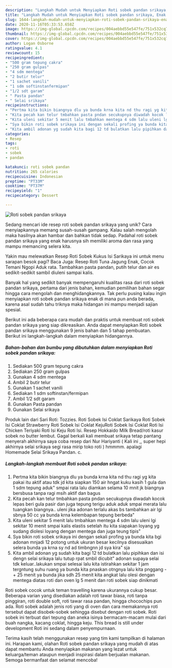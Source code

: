 ```yaml
---
description: "Langkah Mudah untuk Menyiapkan Roti sobek pandan srikaya, Enak Banget"
title: "Langkah Mudah untuk Menyiapkan Roti sobek pandan srikaya, Enak Banget"
slug: 1644-langkah-mudah-untuk-menyiapkan-roti-sobek-pandan-srikaya-enak-banget
date: 2020-11-16T05:33:53.658Z
image: https://img-global.cpcdn.com/recipes/004aebbd55e547fe/751x532cq70/roti-sobek-pandan-srikaya-foto-resep-utama.jpg
thumbnail: https://img-global.cpcdn.com/recipes/004aebbd55e547fe/751x532cq70/roti-sobek-pandan-srikaya-foto-resep-utama.jpg
cover: https://img-global.cpcdn.com/recipes/004aebbd55e547fe/751x532cq70/roti-sobek-pandan-srikaya-foto-resep-utama.jpg
author: Logan Osborne
ratingvalue: 4.1
reviewcount: 15
recipeingredient:
- "500 gram tepung cakra"
- "250 gram gulpas"
- "4 sdm mentega"
- "2 butir telur"
- "1 sachet vanili"
- "1 sdm softinstanfermipan"
- "1/2 sdt garam"
- " Pasta pandan"
- " Selai srikaya"
recipeinstructions:
- "Pertma kita bikin biangnya dlu ya bunda krna kita nd thu ragi yg kita pakai itu aktif atau tdk jd kita siapkan 150 air hngat kuku kasih 1 gula dan 1 sdm tepung aduk&#34; smpai rata lalu diamkan selama 10 mnit jk biangnya bersbusa tanpa ragi msih aktif dan bagus"
- "Kita pecah kan telur tmbahkan pasta pndan secukupnya diwadah kocok lepas beri gula pasir dan juga tepung terigu aduk aduk smpai merata lalu tuangkan biangnya.. uleni jika adonan terlalu akas bs tambahkan air lgi sbnya 50 cc ya bunda krna kelembapan tepung berbeda&#34;"
- "Kita uleni sekitar 5 menit lalu tmbahkan mentega 4 sdm lalu uleni lgi sekitar 10 menit smpai kalis elastis setelah itu kita siapakan loyang yg sudang diolesi loyang dengan mentega dan juga teung tipis&#34;"
- "Sya bikin roti sobek srikaya ini dengan sekali profing ya bunda kita bgi adonan mnjadi 12 potong untuk ukuran besar kecilnya disesuaikan selera bunda ya krna sy nd ad timbngnn jd sya kira&#34; sja"
- "Kita ambil adonan yg sudah kita bagi 12 td bulatkan lalu pipihkan dan isi dengn selai srikaya lalu tutup rpat smbil dicubit&#34; adonan supaya selai tdk keluar..lakukan smpai selesai lalu kita istirahkan sekitar 1 jam tergntung suhu ruang ya bunda kita pnaskan otngnya lalu kita pnggang -+ 25 menit ya bunda jika sdh 25 menit kita angkat lalu olesi dengan mentega diatas roti dan oven lg 5 menit dan roti sobek siap dinikmati"
categories:
- Resep
tags:
- roti
- sobek
- pandan

katakunci: roti sobek pandan 
nutrition: 265 calories
recipecuisine: Indonesian
preptime: "PT33M"
cooktime: "PT37M"
recipeyield: "1"
recipecategory: Dessert

---
```



![Roti sobek pandan srikaya](https://img-global.cpcdn.com/recipes/004aebbd55e547fe/751x532cq70/roti-sobek-pandan-srikaya-foto-resep-utama.jpg)

Sedang mencari ide resep roti sobek pandan srikaya yang unik? Cara menyiapkannya memang susah-susah gampang. Kalau salah mengolah maka hasilnya akan hambar dan bahkan tidak sedap. Padahal roti sobek pandan srikaya yang enak harusnya sih memiliki aroma dan rasa yang mampu memancing selera kita.

Yakin mau melewatkan Resep Roti Sobek Kukus Isi Sarikaya ini untuk menu sarapan besok pagi? Baca Juga: Resep Roti Tuna Jagung Enak, Cocok Temani Ngopi Aduk rata. Tambahkan pasta pandan, putih telur dan air es sedikit-sedikit sambil diuleni sampai kalis.

Banyak hal yang sedikit banyak mempengaruhi kualitas rasa dari roti sobek pandan srikaya, pertama dari jenis bahan, kemudian pemilihan bahan segar hingga cara mengolah dan menghidangkannya. Tak perlu pusing kalau ingin menyiapkan roti sobek pandan srikaya enak di mana pun anda berada, karena asal sudah tahu triknya maka hidangan ini mampu menjadi sajian spesial.


Berikut ini ada beberapa cara mudah dan praktis untuk membuat roti sobek pandan srikaya yang siap dikreasikan. Anda dapat menyiapkan Roti sobek pandan srikaya menggunakan 9 jenis bahan dan 5 tahap pembuatan. Berikut ini langkah-langkah dalam menyiapkan hidangannya.

<!--inarticleads1-->

##### Bahan-bahan dan bumbu yang dibutuhkan dalam menyiapkan Roti sobek pandan srikaya:

1. Sediakan 500 gram tepung cakra
1. Sediakan 250 gram gulpas
1. Gunakan 4 sdm mentega
1. Ambil 2 butir telur
1. Gunakan 1 sachet vanili
1. Sediakan 1 sdm softinstan/fermipan
1. Ambil 1/2 sdt garam
1. Gunakan  Pasta pandan
1. Gunakan  Selai srikaya


Produk lain dari Sari Roti: Tozzies. Roti Sobek Isi Coklat Sarikaya Roti Sobek Isi Coklat Strawberry Roti Sobek Isi Coklat KejuRoti Sobek Isi Coklat Roti Isi Chicken Teriyaki Roti Isi Keju Roti Isi. Resep Hokkaido Milk Bread/roti kasur sobek no butter lembut. Gagal berkali kali membuat srikaya tetap pantang menyerah akhirnya saya coba resep dari Nur Hariyanti ( Kali ini ,, super hepi akhirnya selai srikaya segi rasa mirip toko roti ) hmmmm. apalagi Homemade Selai Srikaya Pandan. c. 

<!--inarticleads2-->

##### Langkah-langkah membuat Roti sobek pandan srikaya:

1. Pertma kita bikin biangnya dlu ya bunda krna kita nd thu ragi yg kita pakai itu aktif atau tdk jd kita siapkan 150 air hngat kuku kasih 1 gula dan 1 sdm tepung aduk&#34; smpai rata lalu diamkan selama 10 mnit jk biangnya bersbusa tanpa ragi msih aktif dan bagus
1. Kita pecah kan telur tmbahkan pasta pndan secukupnya diwadah kocok lepas beri gula pasir dan juga tepung terigu aduk aduk smpai merata lalu tuangkan biangnya.. uleni jika adonan terlalu akas bs tambahkan air lgi sbnya 50 cc ya bunda krna kelembapan tepung berbeda&#34;
1. Kita uleni sekitar 5 menit lalu tmbahkan mentega 4 sdm lalu uleni lgi sekitar 10 menit smpai kalis elastis setelah itu kita siapakan loyang yg sudang diolesi loyang dengan mentega dan juga teung tipis&#34;
1. Sya bikin roti sobek srikaya ini dengan sekali profing ya bunda kita bgi adonan mnjadi 12 potong untuk ukuran besar kecilnya disesuaikan selera bunda ya krna sy nd ad timbngnn jd sya kira&#34; sja
1. Kita ambil adonan yg sudah kita bagi 12 td bulatkan lalu pipihkan dan isi dengn selai srikaya lalu tutup rpat smbil dicubit&#34; adonan supaya selai tdk keluar..lakukan smpai selesai lalu kita istirahkan sekitar 1 jam tergntung suhu ruang ya bunda kita pnaskan otngnya lalu kita pnggang -+ 25 menit ya bunda jika sdh 25 menit kita angkat lalu olesi dengan mentega diatas roti dan oven lg 5 menit dan roti sobek siap dinikmati


Roti sobek cocok untuk teman travelling karena ukurannya cukup besar. Beberapa varian yang disediakan adalah roti tawar biasa, roti tanpa pinggiran, roti double soft, roti tawar rasa pandan, hingga chocochips pun ada. Roti sobek adalah jenis roti yang di oven dan cara memakannya roti tersebut dapat disobek-sobek sehingga disebut dengan roti sobek. Roti sobek ini terbuat dari tepung dan aneka isinya bermacam-macam mulai dari buah nangka, kacang coklat, hingga keju. This bread is still under development Roti ini sedang dalam penyempurnaan. 

Terima kasih telah menggunakan resep yang tim kami tampilkan di halaman ini. Harapan kami, olahan Roti sobek pandan srikaya yang mudah di atas dapat membantu Anda menyiapkan makanan yang lezat untuk keluarga/teman ataupun menjadi inspirasi dalam berjualan makanan. Semoga bermanfaat dan selamat mencoba!
